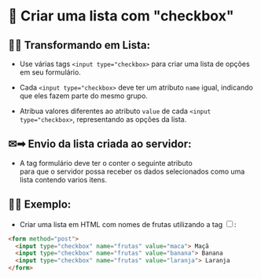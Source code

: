 # 📝 Criar uma lista com **"checkbox"** 

## 🧙‍♀️ **Transformando em Lista:**

- Use várias tags `<input type="checkbox>` para criar uma lista de opções em seu formulário.

- Cada `<input type="checkbox>` deve ter um atributo `name` igual, indicando que eles fazem parte do mesmo grupo.

- Atribua valores diferentes ao atributo `value` de cada `<input type="checkbox>`, representando as opções da lista.

## ✉➡ **Envio da lista criada ao servidor:**

- A tag formulário deve ter o conter o seguinte atributo <form method="post"> para que o servidor possa receber os dados selecionados como uma lista contendo varios itens.

## 👩‍🏫 **Exemplo:**

- Criar uma lista em HTML com nomes de frutas utilizando a tag <input type="checkbox">:

```html
<form method="post">
  <input type="checkbox" name="frutas" value="maca"> Maçã
  <input type="checkbox" name="frutas" value="banana"> Banana
  <input type="checkbox" name="frutas" value="laranja"> Laranja
</form>
```
